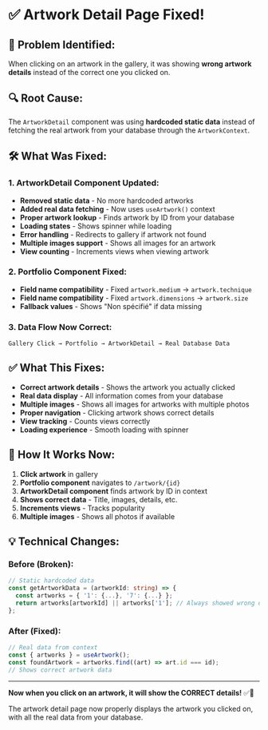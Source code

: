 # ✅ Artwork Detail Page Fixed!

## 🎯 **Problem Identified:**

When clicking on an artwork in the gallery, it was showing **wrong artwork details** instead of the correct one you clicked on.

## 🔍 **Root Cause:**

The `ArtworkDetail` component was using **hardcoded static data** instead of fetching the real artwork from your database through the `ArtworkContext`.

## 🛠️ **What Was Fixed:**

### **1. ArtworkDetail Component Updated:**

- **Removed static data** - No more hardcoded artworks
- **Added real data fetching** - Now uses `useArtwork()` context
- **Proper artwork lookup** - Finds artwork by ID from your database
- **Loading states** - Shows spinner while loading
- **Error handling** - Redirects to gallery if artwork not found
- **Multiple images support** - Shows all images for an artwork
- **View counting** - Increments views when viewing artwork

### **2. Portfolio Component Fixed:**

- **Field name compatibility** - Fixed `artwork.medium` → `artwork.technique`
- **Field name compatibility** - Fixed `artwork.dimensions` → `artwork.size`
- **Fallback values** - Shows "Non spécifié" if data missing

### **3. Data Flow Now Correct:**

```
Gallery Click → Portfolio → ArtworkDetail → Real Database Data
```

## ✅ **What This Fixes:**

- **Correct artwork details** - Shows the artwork you actually clicked
- **Real data display** - All information comes from your database
- **Multiple images** - Shows all images for artworks with multiple photos
- **Proper navigation** - Clicking artwork shows correct details
- **View tracking** - Counts views correctly
- **Loading experience** - Smooth loading with spinner

## 🎯 **How It Works Now:**

1. **Click artwork** in gallery
2. **Portfolio component** navigates to `/artwork/{id}`
3. **ArtworkDetail component** finds artwork by ID in context
4. **Shows correct data** - Title, images, details, etc.
5. **Increments views** - Tracks popularity
6. **Multiple images** - Shows all photos if available

## 💡 **Technical Changes:**

### **Before (Broken):**

```typescript
// Static hardcoded data
const getArtworkData = (artworkId: string) => {
  const artworks = { '1': {...}, '7': {...} };
  return artworks[artworkId] || artworks['1']; // Always showed wrong data
};
```

### **After (Fixed):**

```typescript
// Real data from context
const { artworks } = useArtwork();
const foundArtwork = artworks.find((art) => art.id === id);
// Shows correct artwork data
```

---

**Now when you click on an artwork, it will show the CORRECT details!** ✅🎨

The artwork detail page now properly displays the artwork you clicked on, with all the real data from your database.
